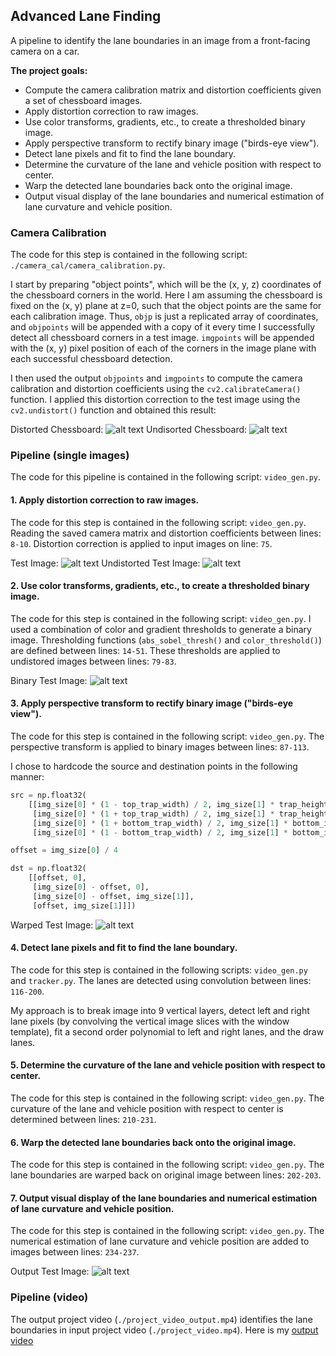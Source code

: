 ## Advanced Lane Finding
A pipeline to identify the lane boundaries in an image from a front-facing camera on a car.

**The project goals:**

* Compute the camera calibration matrix and distortion coefficients given a set of chessboard images.
* Apply distortion correction to raw images.
* Use color transforms, gradients, etc., to create a thresholded binary image.
* Apply perspective transform to rectify binary image ("birds-eye view").
* Detect lane pixels and fit to find the lane boundary.
* Determine the curvature of the lane and vehicle position with respect to center.
* Warp the detected lane boundaries back onto the original image.
* Output visual display of the lane boundaries and numerical estimation of lane curvature and vehicle position.


[//]: # (Image References)
[image1]: ./camera_cal/calibration1.jpg "Distorted Chessboard"
[image2]: ./camera_cal/calibration1_undistorted.jpg "Undistorted Chessboard"
[image3]: ./test_images/test1.jpg "Test Image"
[image4]: ./output_images/test1_undistorted.jpg "Undistorted Test Image"
[image5]: ./output_images/test1_binary.jpg "Binary Test Image"
[image6]: ./output_images/test1_warped.jpg "Warped Test Image"
[image7]: ./output_images/test1_output.jpg "Output Test Image"


### Camera Calibration

The code for this step is contained in the following script: `./camera_cal/camera_calibration.py`.

I start by preparing "object points", which will be the (x, y, z) coordinates of the chessboard corners in the world. Here I am assuming the chessboard is fixed on the (x, y) plane at z=0, such that the object points are the same for each calibration image.  Thus, `objp` is just a replicated array of coordinates, and `objpoints` will be appended with a copy of it every time I successfully detect all chessboard corners in a test image.  `imgpoints` will be appended with the (x, y) pixel position of each of the corners in the image plane with each successful chessboard detection.

I then used the output `objpoints` and `imgpoints` to compute the camera calibration and distortion coefficients using the `cv2.calibrateCamera()` function.  I applied this distortion correction to the test image using the `cv2.undistort()` function and obtained this result:

Distorted Chessboard: ![alt text][image1]
Undisorted Chessboard: ![alt text][image2]


### Pipeline (single images)
The code for this pipeline is contained in the following script: `video_gen.py`.

#### 1. Apply distortion correction to raw images.

The code for this step is contained in the following script: `video_gen.py`. Reading the saved camera matrix and distortion coefficients between lines: `8-10`. Distortion correction is applied to input images on line: `75`.

Test Image: ![alt text][image3]
Undistorted Test Image: ![alt text][image4]


#### 2. Use color transforms, gradients, etc., to create a thresholded binary image.

The code for this step is contained in the following script: `video_gen.py`. I used a combination of color and gradient thresholds to generate a binary image. Thresholding functions (`abs_sobel_thresh()` and `color_threshold()`) are defined between lines: `14-51`. These thresholds are applied to undistored images between lines: `79-83`.

Binary Test Image: ![alt text][image5]

#### 3. Apply perspective transform to rectify binary image ("birds-eye view").

The code for this step is contained in the following script: `video_gen.py`. The perspective transform is applied to binary images between lines: `87-113`.

I chose to hardcode the source and destination points in the following manner:

```python
src = np.float32(
    [[img_size[0] * (1 - top_trap_width) / 2, img_size[1] * trap_height],
     [img_size[0] * (1 + top_trap_width) / 2, img_size[1] * trap_height],
     [img_size[0] * (1 + bottom_trap_width) / 2, img_size[1] * bottom_img_trim],
     [img_size[0] * (1 - bottom_trap_width) / 2, img_size[1] * bottom_img_trim]])

offset = img_size[0] / 4

dst = np.float32(
    [[offset, 0],
     [img_size[0] - offset, 0],
     [img_size[0] - offset, img_size[1]],
     [offset, img_size[1]]])
```

Warped Test Image: ![alt text][image6]


#### 4. Detect lane pixels and fit to find the lane boundary.

The code for this step is contained in the following scripts: `video_gen.py` and `tracker.py`. The lanes are detected using convolution between lines: `116-200`.

My approach is to break image into 9 vertical layers, detect left and right lane pixels (by convolving the vertical image slices with the window template), fit a second order polynomial to left and right lanes, and the draw lanes.


#### 5. Determine the curvature of the lane and vehicle position with respect to center.

The code for this step is contained in the following script: `video_gen.py`. The curvature of the lane and vehicle position with respect to center is determined between lines: `210-231`.


#### 6. Warp the detected lane boundaries back onto the original image.

The code for this step is contained in the following script: `video_gen.py`. The lane boundaries are warped back on original image between lines: `202-203`.


#### 7. Output visual display of the lane boundaries and numerical estimation of lane curvature and vehicle position.

The code for this step is contained in the following script: `video_gen.py`. The numerical estimation of lane curvature and vehicle position are added to images between lines: `234-237`.

Output Test Image: ![alt text][image7]


### Pipeline (video)

The output project video (`./project_video_output.mp4`) identifies the lane boundaries in input project video (`./project_video.mp4`). Here is my [output video](./project_video_output.mp4)
